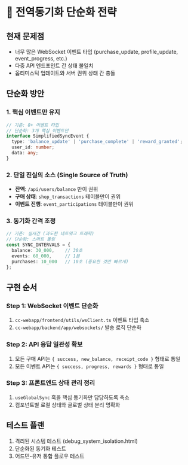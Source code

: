 # 🔄 전역동기화 단순화 전략

## 현재 문제점
- 너무 많은 WebSocket 이벤트 타입 (purchase_update, profile_update, event_progress, etc.)
- 다중 API 엔드포인트 간 상태 불일치
- 옵티미스틱 업데이트와 서버 권위 상태 간 충돌

## 단순화 방안

### 1. 핵심 이벤트만 유지
```typescript
// 기존: 8+ 이벤트 타입
// 단순화: 3개 핵심 이벤트만
interface SimplifiedSyncEvent {
  type: 'balance_update' | 'purchase_complete' | 'reward_granted';
  user_id: number;
  data: any;
}
```

### 2. 단일 진실의 소스 (Single Source of Truth)
- **잔액**: `/api/users/balance` 만이 권위
- **구매 상태**: `shop_transactions` 테이블만이 권위  
- **이벤트 진행**: `event_participations` 테이블만이 권위

### 3. 동기화 간격 조정
```typescript
// 기존: 실시간 (과도한 네트워크 트래픽)
// 단순화: 스마트 폴링
const SYNC_INTERVALS = {
  balance: 30_000,    // 30초
  events: 60_000,     // 1분
  purchases: 10_000   // 10초 (중요한 것만 빠르게)
};
```

## 구현 순서

### Step 1: WebSocket 이벤트 단순화
1. `cc-webapp/frontend/utils/wsClient.ts` 이벤트 타입 축소
2. `cc-webapp/backend/app/websockets/` 발송 로직 단순화

### Step 2: API 응답 일관성 확보
1. 모든 구매 API는 `{ success, new_balance, receipt_code }` 형태로 통일
2. 모든 이벤트 API는 `{ success, progress, rewards }` 형태로 통일

### Step 3: 프론트엔드 상태 관리 정리
1. `useGlobalSync` 훅을 핵심 동기화만 담당하도록 축소
2. 컴포넌트별 로컬 상태와 글로벌 상태 분리 명확화

## 테스트 플랜
1. 격리된 시스템 테스트 (debug_system_isolation.html)
2. 단순화된 동기화 테스트 
3. 어드민-유저 통합 플로우 테스트